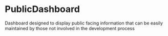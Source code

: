 # PublicDashboard
Dashboard designed to display public facing information that can be easily maintained by those not involved in the development process
